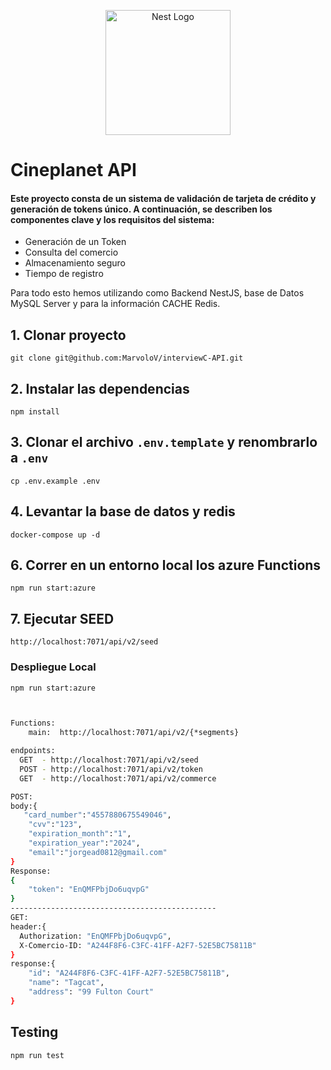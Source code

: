 <p align="center">
  <a href="http://nestjs.com/" target="blank"><img src="https://nestjs.com/img/logo-small.svg" width="200" alt="Nest Logo" /></a>
</p>

# Cineplanet API

#### Este proyecto consta de un sistema de validación de tarjeta de crédito y generación de tokens único. A continuación, se describen los componentes clave y los requisitos del sistema:

- Generación de un Token
- Consulta del comercio
- Almacenamiento seguro
- Tiempo de registro

Para todo esto hemos utilizando como Backend NestJS, base de Datos MySQL Server y para la información CACHE Redis.

## 1. Clonar proyecto

```
git clone git@github.com:MarvoloV/interviewC-API.git
```

## 2. Instalar las dependencias

```
npm install
```

## 3. Clonar el archivo `.env.template` y renombrarlo a `.env`

```
cp .env.example .env
```

## 4. Levantar la base de datos y redis

```
docker-compose up -d
```

## 6. Correr en un entorno local los azure Functions

`npm run start:azure`

## 7. Ejecutar SEED

```
http://localhost:7071/api/v2/seed
```

### Despliegue Local

```bash
npm run start:azure
```

```bash


Functions:
	main:  http://localhost:7071/api/v2/{*segments}

endpoints:
  GET  - http://localhost:7071/api/v2/seed
  POST - http://localhost:7071/api/v2/token
  GET  - http://localhost:7071/api/v2/commerce

POST:
body:{
   "card_number":"4557880675549046",
    "cvv":"123",
    "expiration_month":"1",
    "expiration_year":"2024",
    "email":"jorgead0812@gmail.com"
}
Response:
{
    "token": "EnQMFPbjDo6uqvpG"
}
----------------------------------------------
GET:
header:{
  Authorization: "EnQMFPbjDo6uqvpG",
  X-Comercio-ID: "A244F8F6-C3FC-41FF-A2F7-52E5BC75811B"
}
response:{
    "id": "A244F8F6-C3FC-41FF-A2F7-52E5BC75811B",
    "name": "Tagcat",
    "address": "99 Fulton Court"
}
```

## Testing

```bash
npm run test
```
